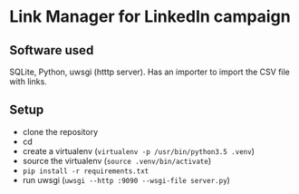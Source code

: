 # Link Manager for LinkedIn campaign

## Software used
SQLite, Python, uwsgi (htttp server). Has an importer to import the CSV file with links.

## Setup
  * clone the repository
  * cd <repository>
  * create a virtualenv (`virtualenv -p /usr/bin/python3.5 .venv`)
  * source the virtualenv (`source .venv/bin/activate`)
  * `pip install -r requirements.txt`
  * run uwsgi (`uwsgi --http :9090 --wsgi-file server.py`)
